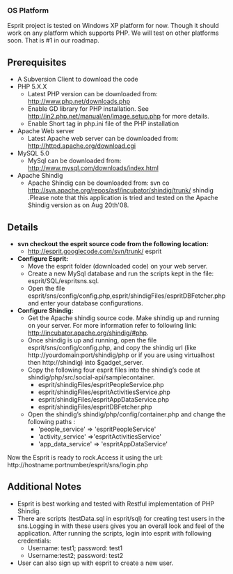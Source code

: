 ### OS Platform ###
Esprit project is tested on Windows XP platform for now. Though it should work on any platform which supports PHP. We will test on other platforms soon. That is #1 in our roadmap.

## Prerequisites ##
  * A Subversion Client to download the code
  * PHP 5.X.X
    * Latest PHP version can be downloaded from: http://www.php.net/downloads.php
    * Enable GD library for PHP installation. See http://in2.php.net/manual/en/image.setup.php for more details.
    * Enable Short tag in php.ini file of the PHP installation
  * Apache Web server
    * Latest Apache web server can be downloaded from: http://httpd.apache.org/download.cgi
  * MySQL 5.0
    * MySql can be downloaded from: http://www.mysql.com/downloads/index.html
  * Apache Shindig
    * Apache Shindig can be downloaded from: svn co http://svn.apache.org/repos/asf/incubator/shindig/trunk/ shindig .Please note that this application is tried and tested on the Apache Shindig version as on Aug 20th'08.

## Details ##

  * **svn checkout the esprit source code from the following location:**
    * http://esprit.googlecode.com/svn/trunk/ esprit
  * **Configure Esprit:**
    * Move the esprit folder (downloaded code) on your web server.
    * Create a new MySql database and run the scripts kept in the file: esprit/SQL/espritsns.sql.
    * Open the file esprit/sns/config/config.php,esprit/shindigFiles/espritDBFetcher.php and enter your database configurations.
  * **Configure Shindig:**
    * Get the Apache shindig source code. Make shindig up and running on your server. For more information refer to following link: http://incubator.apache.org/shindig/#php.
    * Once shindig is up and running, open the file esprit/sns/config/config.php, and copy the shindig url (like http://yourdomain:port/shindig/php or if you are using virtualhost then http://shindig) into $gadget\_server.
    * Copy the following four esprit files into the shindig’s code at shindig/php/src/social-api/samplecontainer.
      * esprit/shindigFiles/espritPeopleService.php
      * esprit/shindigFiles/espritActivitiesService.php
      * esprit/shindigFiles/espritAppDataService.php
      * esprit/shindigFiles/espritDBFetcher.php
    * Open  the shindig’s shindig/php/config/container.php and change the following paths :
      * 'people\_service' => 'espritPeopleService'
      * 'activity\_service' =>'espritActivitiesService'
      * 'app\_data\_service' => 'espritAppDataService'

Now the Esprit is ready to rock.Access it using the url: http://hostname:portnumber/esprit/sns/login.php


## Additional Notes ##
  * Esprit is best working and tested with Restful implementation of PHP Shindig.
  * There are scripts (testData.sql in esprit/sql) for creating test users in the sns.Logging in with these users gives you an overall look and feel of the application. After running the scripts, login into esprit with following credentials:
    * Username: test1; password: test1
    * Username:test2; password: test2
  * User can also sign up with esprit to create a new user.